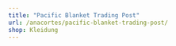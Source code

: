 ```yaml
---
title: "Pacific Blanket Trading Post"
url: /anacortes/pacific-blanket-trading-post/
shop: Kleidung
---
```

